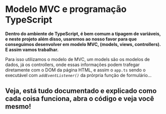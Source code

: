 # Modelo MVC e programação TypeScript 

**Dentro do ambiente de TypeScript, é bem comum a tipagem de variáveis, e neste projeto além disso, usaremos ao nosso favor para que conseguimos desenvolver em modelo MVC, (models, views, controllers). E assim vamos trabalhar.**

Para isso utilizamos o modelo de MVC, um models são os modelos de dados, já os controllers, onde essas informações podem trafegar diretamente com o DOM da página HTML, e assim o `app.ts` sendo o executável com *`addEventListener()`* da prórpria função de formulário...

## Veja, está tudo documentado e explicado como cada coisa funciona, abra o código e veja você mesmo!
